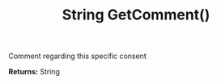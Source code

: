 ﻿---
uid: crmscript_ref_NSConsentPerson_GetComment
title: String GetComment()
intellisense: NSConsentPerson.GetComment
keywords: NSConsentPerson, GetComment
so.topic: reference
---

Comment regarding this specific consent

**Returns:** String


